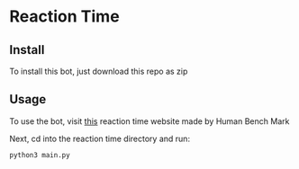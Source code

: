 # Reaction Time

## Install

To install this bot, just download this repo as zip

## Usage

To use the bot, visit [this](https://www.humanbenchmark.com/tests/reactiontime) reaction time website made by Human Bench Mark

Next, cd into the reaction time directory and run:

```bash
python3 main.py
```
